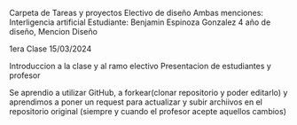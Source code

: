Carpeta de Tareas y proyectos
Electivo de diseño Ambas menciones: Interligencia artificial
Estudiante: Benjamin Espinoza Gonzalez
4 año de diseño, Mencion Diseño


1era Clase
15/03/2024

Introduccion a la clase y al ramo electivo
Presentacion de estudiantes y profesor

Se aprendio a utilizar GitHub, a forkear(clonar repositorio y poder editarlo) y aprendimos a poner un request
para actualizar y subir archiivos en el repositorio original (siempre y cuando el profesor acepte aquellos cambios)
